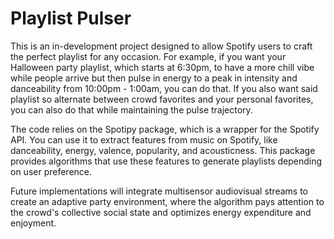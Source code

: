 # Playlist Pulser

This is an in-development project designed to allow Spotify users to craft the perfect playlist for any
occasion. For example, if you want your Halloween party playlist, which starts at 6:30pm, to have a more chill vibe
while people arrive but then pulse in energy to a peak in intensity and danceability from 10:00pm - 1:00am, you can do that. 
If you also want said playlist so alternate between crowd favorites and your personal favorites, you can also do that while
maintaining the pulse trajectory. 

The code relies on the Spotipy package, which is a wrapper for the Spotify API. You can use it to extract features from music on 
Spotify, like danceability, energy, valence, popularity, and acousticness. This package provides algorithms that use these features 
to generate playlists depending on user preference. 

Future implementations will integrate multisensor audiovisual streams to create an adaptive party environment, where the algorithm
pays attention to the crowd's collective social state and optimizes energy expenditure and enjoyment. 
